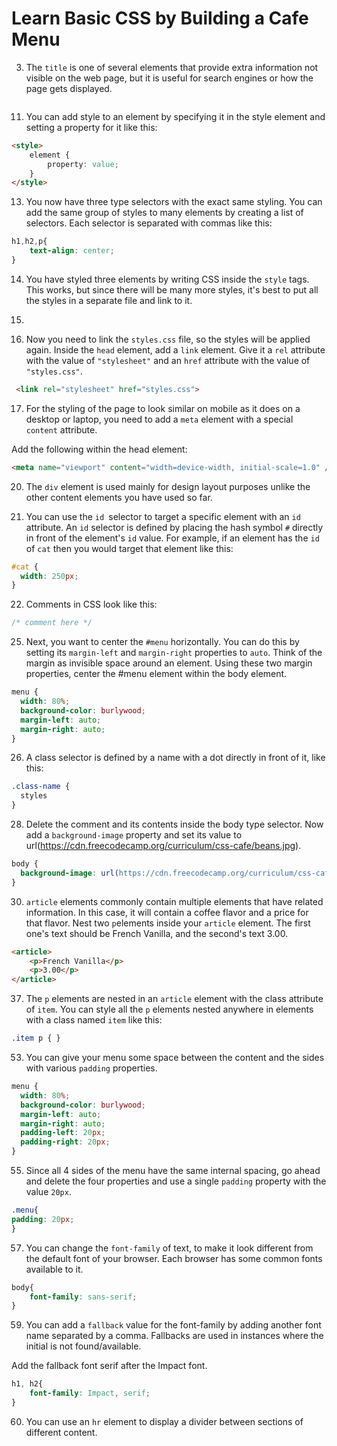 # Learn Basic CSS by Building a Cafe Menu


3. The ```title``` is one of several elements that provide extra information not visible on the web page, but it is useful for search engines or how the page gets displayed.
```
```
11. You can add style to an element by specifying it in the style element and setting a property for it like this:
```html
<style>
    element {
        property: value;
    }
</style>
```
13. You now have three type selectors with the exact same styling. You can add the same group of styles to many elements by creating a list of selectors. Each selector is separated with commas like this:

```css
h1,h2,p{
    text-align: center;
}
```
14. You have styled three elements by writing CSS inside the ```style``` tags. This works, but since there will be many more styles, it's best to put all the styles in a separate file and link to it.

15. 
16. Now you need to link the ```styles.css``` file, so the styles will be applied again. Inside the ```head``` element, add a ```link``` element. Give it a ```rel``` attribute with the value of ```"stylesheet"``` and an ```href``` attribute with the value of ```"styles.css"```. 

```html
 <link rel="stylesheet" href="styles.css">
 ```
 
 17. For the styling of the page to look similar on mobile as it does on a desktop or laptop, you need to add a ```meta``` element with a special ```content``` attribute.
 
 Add the following within the head element:

```html
<meta name="viewport" content="width=device-width, initial-scale=1.0" />
```
20. The ```div``` element is used mainly for design layout purposes unlike the other content elements you have used so far. 

21. You can use the ```id ```selector to target a specific element with an ```id``` attribute. An ```id``` selector is defined by placing the hash symbol ```#``` directly in front of the element's ```id``` value. For example, if an element has the ```id``` of ```cat``` then you would target that element like this:
```css
#cat {
  width: 250px;
}
```
22. Comments in CSS look like this:
```css
/* comment here */
```
25. Next, you want to center the ```#menu``` horizontally. You can do this by setting its ```margin-left``` and ```margin-right``` properties to ```auto```. Think of the margin as invisible space around an element. Using these two margin properties, center the #menu element within the body element.

```css
menu {
  width: 80%;
  background-color: burlywood;
  margin-left: auto;
  margin-right: auto;
}
```
26. A class selector is defined by a name with a dot directly in front of it, like this:
```css
.class-name {
  styles
}
```
28. Delete the comment and its contents inside the body type selector. Now add a ```background-image``` property and set its value to url(https://cdn.freecodecamp.org/curriculum/css-cafe/beans.jpg).
```css
body {
  background-image: url(https://cdn.freecodecamp.org/curriculum/css-cafe/beans.jpg);
}
```

30. ```article``` elements commonly contain multiple elements that have related information. In this case, it will contain a coffee flavor and a price for that flavor. Nest two ```p```elements inside your ```article``` element. The first one's text should be French Vanilla, and the second's text 3.00.
```html
<article>
    <p>French Vanilla</p>
    <p>3.00</p>
</article>
```
37. The ```p``` elements are nested in an ```article``` element with the class attribute of ```item```. You can style all the ```p``` elements nested anywhere in elements with a class named ```item``` like this:
```css
.item p { }
```
53. You can give your menu some space between the content and the sides with various ```padding``` properties.
```css
menu {
  width: 80%;
  background-color: burlywood;
  margin-left: auto;
  margin-right: auto;
  padding-left: 20px;
  padding-right: 20px;
}
```
55. Since all 4 sides of the menu have the same internal spacing, go ahead and delete the four properties and use a single ```padding``` property with the value ```20px```.
```css
.menu{
padding: 20px;
}
```
57. You can change the ```font-family``` of text, to make it look different from the default font of your browser. Each browser has some common fonts available to it.
```css
body{
    font-family: sans-serif;
}
```
59. You can add a ```fallback``` value for the font-family by adding another font name separated by a comma. Fallbacks are used in instances where the initial is not found/available.

Add the fallback font serif after the Impact font.
```css
h1, h2{
    font-family: Impact, serif;
}
```
60. You can use an ```hr``` element to display a divider between sections of different content.















